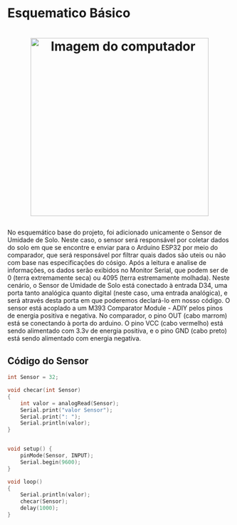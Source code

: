 # Esquematico Básico
<h1>
<p align="center">
    <img src="https://github.com/user-attachments/assets/f3190e24-ea81-416e-bf35-23342fa26526" alt="Imagem do computador" width="400" />
</p>
</h1>

No esquemático base do projeto, foi adicionado unicamente o Sensor de Umidade de Solo. Neste caso, o sensor será responsável por coletar dados do solo em que se encontre e enviar para o Arduino ESP32 por meio do comparador, que será responsável por filtrar quais dados são uteis ou não com base nas especificações do cósigo. Após a leitura e analise de informações, os dados serão exibidos no Monitor Serial, que podem ser de 0 (terra extremamente seca) ou 4095 (terra estremamente molhada).
Neste cenário, o Sensor de Umidade de Solo está conectado à entrada D34, uma porta tanto analógica quanto digital (neste caso, uma entrada analógica), e será através desta porta em que poderemos declará-lo em nosso código. O sensor está acoplado a um M393 Comparator Module - ADIY pelos pinos de energia positiva e negativa. No comparador, o pino OUT (cabo marrom) está se conectando à porta do arduino. O pino VCC (cabo vermelho) está sendo alimentado com 3.3v de energia positiva, e o pino GND (cabo preto) está sendo alimentado com energia negativa.

## Código do Sensor
```CPP
int Sensor = 32;

void checar(int Sensor)
{
    int valor = analogRead(Sensor);
    Serial.print("valor Sensor");
    Serial.print(": ");
    Serial.println(valor);
}


void setup() {
    pinMode(Sensor, INPUT);
    Serial.begin(9600);
}

void loop() 
{
    Serial.println(valor);
    checar(Sensor);
    delay(1000);
}
```

